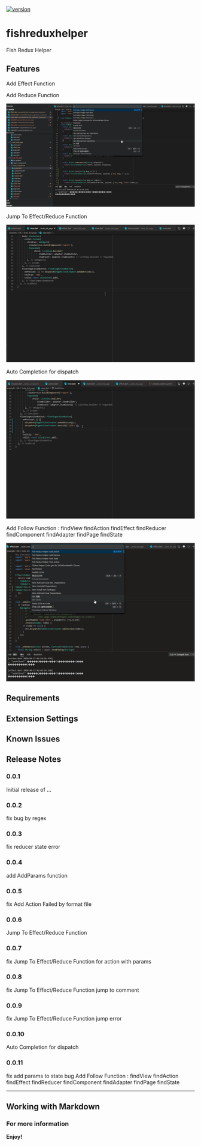 [![version](https://img.shields.io/vscode-marketplace/v/wellchang.fishreduxhelper.svg?style=flat-square&label=vscode%20marketplace)](https://marketplace.visualstudio.com/items?itemName=wellchang.fishreduxhelper)
# fishreduxhelper

Fish Redux Helper

## Features

Add Effect Function

Add Reduce Function

![img](https://github.com/zhangwei911/FishReduxHelper/blob/master/screenShots/addAction.gif?raw=true)

Jump To Effect/Reduce Function

![img](https://github.com/zhangwei911/FishReduxHelper/blob/master/screenShots/jumpToAction.gif?raw=true)


Auto Completion for dispatch

![img](https://github.com/zhangwei911/FishReduxHelper/blob/master/screenShots/completion.gif?raw=true)

Add Follow Function :
findView
findAction
findEffect
findReducer
findComponent
findAdapter
findPage
findState

![img](https://github.com/zhangwei911/FishReduxHelper/blob/master/screenShots/find.gif?raw=true)

## Requirements


## Extension Settings


## Known Issues


## Release Notes



### 0.0.1

Initial release of ...

### 0.0.2

fix bug by regex

### 0.0.3

fix reducer state error

### 0.0.4

add AddParams function

### 0.0.5

fix Add Action Failed by format file

### 0.0.6

Jump To Effect/Reduce Function

### 0.0.7

fix Jump To Effect/Reduce Function for action with params

### 0.0.8

fix Jump To Effect/Reduce Function jump to comment

### 0.0.9

fix Jump To Effect/Reduce Function jump error

### 0.0.10

Auto Completion for dispatch

### 0.0.11

fix add params to state bug
Add Follow Function :
findView
findAction
findEffect
findReducer
findComponent
findAdapter
findPage
findState

-----------------------------------------------------------------------------------------------------------

## Working with Markdown


### For more information


**Enjoy!**

